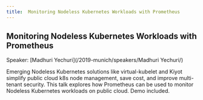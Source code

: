 ```yaml
---
title:  Monitoring Nodeless Kubernetes Workloads with Prometheus
---
```


## Monitoring Nodeless Kubernetes Workloads with Prometheus

Speaker: [Madhuri Yechuri](/2019-munich/speakers/Madhuri Yechuri/)

Emerging Nodeless Kubernetes solutions like virtual-kubelet and Kiyot simplify public cloud k8s node management, save cost, and improve multi-tenant security. This talk explores how Prometheus can be used to monitor Nodeless Kubernetes workloads on public cloud. Demo included.
